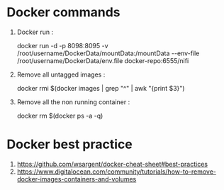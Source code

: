 # Docker commands
1. Docker run :
  
    docker run -d -p 8098:8095 -v /root/username/DockerData/mountData:/mountData --env-file /root/username/DockerData/env.file docker-repo:6555/nifi
2. Remove all untagged images :

    docker rmi $(docker images | grep "^<none>" | awk "{print $3}")
3. Remove all the non running container :

    docker rm $(docker ps -a -q)

# Docker best practice 
1. https://github.com/wsargent/docker-cheat-sheet#best-practices
2. https://www.digitalocean.com/community/tutorials/how-to-remove-docker-images-containers-and-volumes
